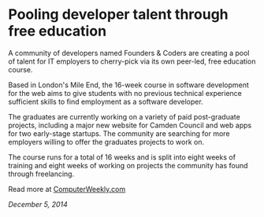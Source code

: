 # Pooling developer talent through free education

A community of developers named Founders & Coders are creating a pool of talent for IT employers to cherry-pick via its own peer-led, free education course.

Based in London's Mile End, the 16-week course in software development for the web aims to give students with no previous technical experience sufficient skills to find employment as a software developer.

The graduates are currently working on a variety of paid post-graduate projects, including a major new website for Camden Council and web apps for two early-stage startups. The community are searching for more employers willing to offer the graduates projects to work on.

The course runs for a total of 16 weeks and is split into eight weeks of training and eight weeks of working on projects the community has found through freelancing.

Read more at [ComputerWeekly.com](http://www.computerweekly.com/news/2240236082/Founders-Coders-pooling-developer-talent-through-free-education-course)

*December 5, 2014*

